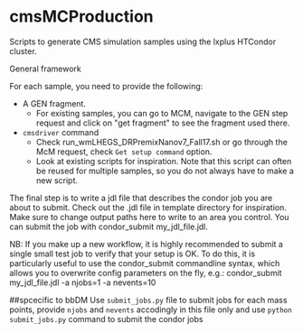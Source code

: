 # cmsMCProduction

Scripts to generate CMS simulation samples using the lxplus HTCondor cluster.

General framework

For each sample, you need to provide the following:
  - A GEN fragment.
    - For existing samples, you can go to MCM, navigate to the GEN step request and click on "get fragment" to see the fragment used there.
  - ```cmsdriver``` command
    - Check run_wmLHEGS_DRPremixNanov7_Fall17.sh or go through the McM request, check ```Get setup command``` option.
    - Look at existing scripts for inspiration. Note that this script can often be reused for multiple samples, so you do not always have to make a new script.

The final step is to write a jdl file that describes the condor job you are about to submit. Check out the .jdl file in template directory for inspiration. 
Make sure to change output paths here to write to an area you control. You can submit the job with condor_submit my_jdl_file.jdl.

NB: If you make up a new workflow, it is highly recommended to submit a single small test job to verify that your setup is OK. 
To do this, it is particularly useful to use the condor_submit commandline syntax, which allows you to overwrite config parameters on the fly, e.g.: condor_submit my_jdl_file.jdl -a njobs=1 -a nevents=10

##spcecific to bbDM
Use ```submit_jobs.py``` file to submit jobs for each mass points, provide  ```njobs``` and ```nevents``` accodingly in this file only and use ```python submit_jobs.py``` command to submit the condor jobs
